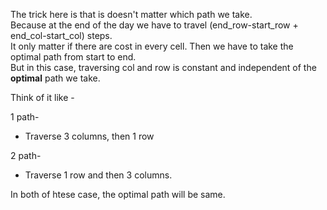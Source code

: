 The trick here is that is doesn't matter which path we take.<br>
Because at the end of the day we have to travel (end_row-start_row + end_col-start_col) steps.<br>
It only matter if there are cost in every cell. Then we have to take the optimal path from start to end.<br>
But in this case, traversing col and row is constant and independent of the <strong>optimal</strong> path we take.

Think of it like -

1 path-

- Traverse 3 columns, then 1 row

2 path-

- Traverse 1 row and then 3 columns.

In both of htese case, the optimal path will be same.
